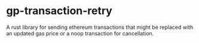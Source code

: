 # gp-transaction-retry

A rust library for sending ethereum transactions that might be replaced with an updated gas price or a noop transaction for cancellation.
